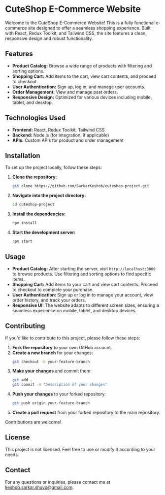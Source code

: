 # CuteShop E-Commerce Website

Welcome to the CuteShop E-Commerce Website! This is a fully functional e-commerce site designed to offer a seamless shopping experience. Built with React, Redux Toolkit, and Tailwind CSS, the site features a clean, responsive design and robust functionality.

## Features

- **Product Catalog:** Browse a wide range of products with filtering and sorting options.
- **Shopping Cart:** Add items to the cart, view cart contents, and proceed to checkout.
- **User Authentication:** Sign up, log in, and manage user accounts.
- **Order Management:** View and manage past orders.
- **Responsive Design:** Optimized for various devices including mobile, tablet, and desktop.

## Technologies Used

- **Frontend:** React, Redux Toolkit, Tailwind CSS
- **Backend:** Node.js (for integration, if applicable)
- **APIs:** Custom APIs for product and order management

## Installation

To set up the project locally, follow these steps:

1. **Clone the repository:**
    ```bash
    git clone https://github.com/SarkarKeshob/cuteshop-project.git
    ```
2. **Navigate into the project directory:**
    ```bash
    cd cuteshop-project
    ```
3. **Install the dependencies:**
    ```bash
    npm install
    ```
4. **Start the development server:**
    ```bash
    npm start
    ```

## Usage

- **Product Catalog:** After starting the server, visit `http://localhost:3000` to browse products. Use filtering and sorting options to find specific items.
- **Shopping Cart:** Add items to your cart and view cart contents. Proceed to checkout to complete your purchase.
- **User Authentication:** Sign up or log in to manage your account, view order history, and track your orders.
- **Responsive UI:** The website adapts to different screen sizes, ensuring a seamless experience on mobile, tablet, and desktop devices.

## Contributing

If you'd like to contribute to this project, please follow these steps:

1. **Fork the repository** to your own GitHub account.
2. **Create a new branch** for your changes:
    ```bash
    git checkout -b your-feature-branch
    ```
3. **Make your changes** and commit them:
    ```bash
    git add .
    git commit -m "Description of your changes"
    ```
4. **Push your changes** to your forked repository:
    ```bash
    git push origin your-feature-branch
    ```
5. **Create a pull request** from your forked repository to the main repository.

Contributions are welcome!

## License

This project is not licensed. Feel free to use or modify it according to your needs.

## Contact

For any questions or inquiries, please contact me at keshob.sarkar.shuvo@gmail.com.
